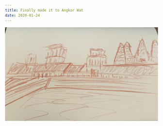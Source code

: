 ```yaml
---
title: Finally made it to Angkor Wat
date: 2020-01-24
---
```


!['Finally made it to Angkor Wat'](image/56FinallymadeittoAngkorWat3.jpg)

